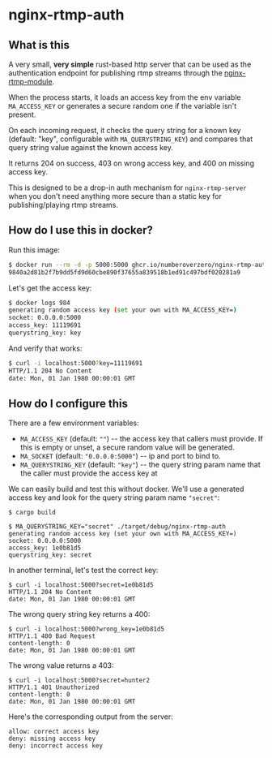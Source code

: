 # nginx-rtmp-auth

## What is this

A very small, **very simple** rust-based http server that can be used as the
authentication endpoint for publishing rtmp streams through the
[nginx-rtmp-module](https://github.com/arut/nginx-rtmp-module).

When the process starts, it loads an access key from the env variable
`MA_ACCESS_KEY` or generates a secure random one if the variable isn't present.

On each incoming request, it checks the query string for a known key
(default: "key", configurable with `MA_QUERYSTRING_KEY`) and compares that
query string value against the known access key.

It returns 204 on success, 403 on wrong access key, and 400 on missing access
key.

This is designed to be a drop-in auth mechanism for `nginx-rtmp-server` when
you don't need anything more secure than a static key for publishing/playing
rtmp streams.

## How do I use this in docker?

Run this image:
```bash
$ docker run --rm -d -p 5000:5000 ghcr.io/numberoverzero/nginx-rtmp-auth
9840a2d81b2f7b9dd5fd9d60cbe890f37655a839518b1ed91c497bdf020281a9
```

Let's get the access key:
```bash
$ docker logs 984
generating random access key (set your own with MA_ACCESS_KEY=)
socket: 0.0.0.0:5000
access_key: 11119691
querystring_key: key
```

And verify that works:
```bash
$ curl -i localhost:5000?key=11119691
HTTP/1.1 204 No Content
date: Mon, 01 Jan 1980 00:00:01 GMT
```

## How do I configure this

There are a few environment variables:

* `MA_ACCESS_KEY` (default: `""`) -- the access key that callers must provide.
  If this is empty or unset, a secure random value will be generated.
* `MA_SOCKET` (default: `"0.0.0.0:5000"`) -- ip and port to bind to.
* `MA_QUERYSTRING_KEY` (default: `"key"`) -- the query string param name
  that the caller must provide the access key at


We can easily build and test this without docker.  We'll use a
generated access key and look for the query string param name `"secret"`:

```
$ cargo build

$ MA_QUERYSTRING_KEY="secret" ./target/debug/nginx-rtmp-auth
generating random access key (set your own with MA_ACCESS_KEY=)
socket: 0.0.0.0:5000
access_key: 1e0b81d5
querystring_key: secret
```

In another terminal, let's test the correct key:
```
$ curl -i localhost:5000?secret=1e0b81d5
HTTP/1.1 204 No Content
date: Mon, 01 Jan 1980 00:00:01 GMT
```

The wrong query string key returns a 400:
```
$ curl -i localhost:5000?wrong_key=1e0b81d5
HTTP/1.1 400 Bad Request
content-length: 0
date: Mon, 01 Jan 1980 00:00:01 GMT
```

The wrong value returns a 403:
```
$ curl -i localhost:5000?secret=hunter2
HTTP/1.1 401 Unauthorized
content-length: 0
date: Mon, 01 Jan 1980 00:00:01 GMT
```

Here's the corresponding output from the server:
```
allow: correct access key
deny: missing access key
deny: incorrect access key
```
